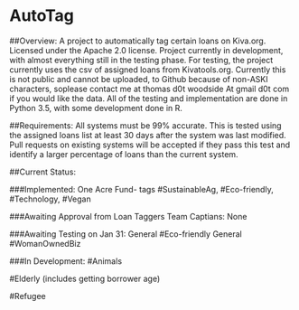 # AutoTag

##Overview:
A project to automatically tag certain loans on Kiva.org.
Licensed under the Apache 2.0 license. 
Project currently in development, with almost everything still in the testing phase. 
For testing, the project currently uses the csv of assigned loans from Kivatools.org. Currently this is not public and cannot be uploaded,
to Github because of non-ASKI characters, soplease contact me at thomas d0t woodside At gmail d0t com if you would like the data. 
All of the testing and implementation are done in Python 3.5, with some development done in R. 


##Requirements:
All systems must be 99% accurate. This is tested using the assigned loans list at least 30 days after the system was last modified.
Pull requests on existing systems will be accepted if they pass this test and identify a larger percentage of loans than the current system.

##Current Status:

###Implemented:
One Acre Fund- tags #SustainableAg, #Eco-friendly, #Technology, #Vegan

###Awaiting Approval from Loan Taggers Team Captians:
None

###Awaiting Testing on Jan 31:
General #Eco-friendly
General #WomanOwnedBiz

###In Development:
 #Animals
 
 #Elderly (includes getting borrower age)
 
 #Refugee


